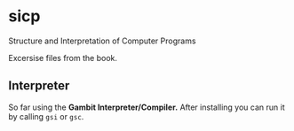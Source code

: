 # sicp
Structure and Interpretation of Computer Programs

Excersise files from the book.

## Interpreter

So far using the **Gambit Interpreter/Compiler.**
After installing you can run it by calling `gsi` or `gsc`.
